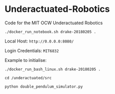 # Underactuated-Robotics
Code for the MIT OCW Underactuated Robotics

`./docker_run_notebook.sh drake-20180205 .`

Local Host:
`http://0.0.0.0:8080/`

Login Credentials:
`MIT6832`

Example to initialise:

```
./docker_run_bash_linux.sh drake-20180205 .

cd /underactuated/src

python double_pendulum_simulator.py
```
